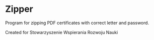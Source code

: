 # Zipper
 Program for zipping PDF certificates with correct letter and password.
 
 Created for Stowarzyszenie Wspierania Rozwoju Nauki
